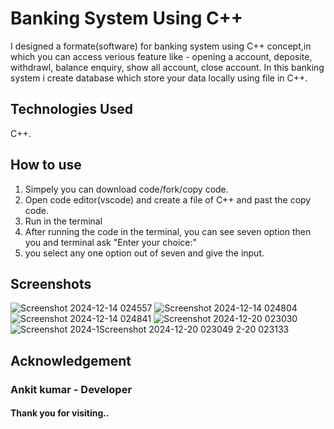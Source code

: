 # Banking System Using C++
I designed a formate(software) for banking system using C++ concept,in which you can access verious feature like - opening a account, deposite, withdrawl, balance enquiry, show all account, close account.
In this banking system i create database which store your data locally using file in C++.
## Technologies Used
C++.
## How to use
1. Simpely you can download code/fork/copy code.
2. Open code editor(vscode) and create a file of C++ and past the copy code.
3. Run in the terminal
4. After running the code in the terminal, you can see seven option then you and terminal ask "Enter your choice:"
5. you select any one option out of seven and give the input.
## Screenshots
![Screenshot 2024-12-14 024557](https://github.com/user-attachments/assets/59846a17-dc04-4de7-904b-cffe134be915)
![Screenshot 2024-12-14 024804](https://github.com/user-attachments/assets/d4009458-a53b-4635-9988-e87628870f9c)
![Screenshot 2024-12-14 024841](https://github.com/user-attachments/assets/648602dc-0494-4481-825d-2c4f8588cb74)
![Screenshot 2024-12-20 023030](https://github.com/user-attachments/assets/1a41eec1-19af-4b46-83dd-d1e0439d3009)
![Screenshot 2024-1![Screenshot 2024-12-20 023049](https://github.com/user-attachments/assets/e92646df-defb-49c8-b131-2d83b1bc8c17)
2-20 023133](https://github.com/user-attachments/assets/334b5d27-9618-4560-913b-5e442d1c3549)
## Acknowledgement
### Ankit kumar - Developer
#### Thank you for visiting..  


   

